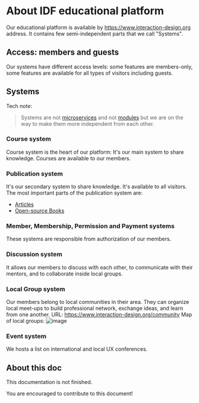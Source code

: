 About IDF educational platform
==============================

Our educational platform is available by https://www.interaction-design.org address.
It contains few semi-independent parts that we call "Systems".

## Access: members and guests
Our systems have different access levels: some features are members-only, some features are available for all
types of visitors including guests.


## Systems

Tech note:
> Systems are not [microservices](https://martinfowler.com/articles/microservices.html) and not [modules](https://en.wikipedia.org/wiki/Modular_programming)
but we are on the way to make them more independent from each other.




### Course system
Course system is the heart of our platform: It's our main system to share knowledge. Courses are available to our members.


### Publication system
It's our secondary system to share knowledge. It's available to all visitors. The most important parts of the publication system are:
 - [Articles](https://www.interaction-design.org/literature/article/overview)
 - [Open-source Books](https://www.interaction-design.org/literature)


### Member, Membership, Permission and Payment systems
These systems are responsible from authorization of our members.


### Discussion system
It allows our members to discuss with each other, to communicate with their mentors, and to collaborate inside local groups.


### Local Group system

Our members belong to local communities in their area.
They can organize local meet-ups to build professional network, exchange ideas, and learn from one another.
URL: https://www.interaction-design.org/community
Map of local groups:
![image](https://user-images.githubusercontent.com/5278175/38737638-84cc6e66-3f38-11e8-97fd-949e1aaa702a.png)

        

### Event system
We hosts a list on international and local UX conferences.


## About this doc
This documentation is not finished.

You are encouraged to contribute to this document!

